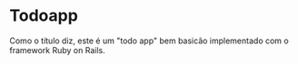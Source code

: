 # Todoapp

Como o título diz, este é um "todo app" bem basicão implementado com o framework Ruby on Rails.
